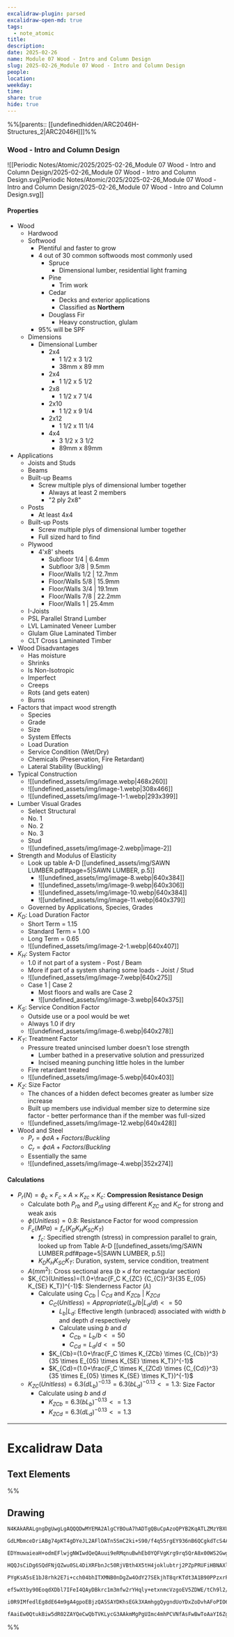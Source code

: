 ```yaml
---
excalidraw-plugin: parsed
excalidraw-open-md: true
tags:
  - note_atomic
title: 
description: 
date: 2025-02-26
name: Module 07 Wood - Intro and Column Design
slug: 2025-02-26_Module 07 Wood - Intro and Column Design
people: 
location: 
weekday: 
time: 
share: true
hide: true
---
```

%%[parents:: [[undefinedhidden/ARC2046H-Structures_2|ARC2046H]]]%%
### Wood - Intro and Column Design

![[Periodic Notes/Atomic/2025/2025-02-26_Module 07 Wood - Intro and Column Design/2025-02-26_Module 07 Wood - Intro and Column Design.svg|Periodic Notes/Atomic/2025/2025-02-26_Module 07 Wood - Intro and Column Design/2025-02-26_Module 07 Wood - Intro and Column Design.svg]]

#### Properties

- Wood
	- Hardwood
	- Softwood
		- Plentiful and faster to grow
		- 4 out of 30 common softwoods most commonly used
			- Spruce
				- Dimensional lumber, residential light framing
			- Pine
				- Trim work
			- Cedar
				- Decks and exterior applications
				- Classified as **Northern**
			- Douglass Fir
				- Heavy construction, glulam
		- 95% will be SPF
	- Dimensions
		- Dimensional Lumber
			- 2x4
				- 1 1/2 x 3 1/2
				- 38mm x 89 mm
			- 2x4
				- 1 1/2 x 5 1/2
			- 2x8
				- 1 1/2 x 7 1/4
			- 2x10
				- 1 1/2 x 9 1/4
			- 2x12
				- 1 1/2 x 11 1/4
			- 4x4
				- 3 1/2 x 3 1/2
				- 89mm x 89mm
- Applications
	- Joists and Studs
	- Beams
	- Built-up Beams
		- Screw multiple plys of dimensional lumber together
			- Always at least 2 members
			- "2 ply 2x8"
	- Posts
		- At least 4x4
	- Built-up Posts
		- Screw multiple plys of dimensional lumber together
		- Full sized hard to find
	- Plywood
		- 4'x8' sheets
			- Subfloor 1/4 | 6.4mm
			- Subfloor 3/8 | 9.5mm
			- Floor/Walls 1/2 | 12.7mm
			- Floor/Walls 5/8 | 15.9mm
			- Floor/Walls 3/4 | 19.1mm
			- Floor/Walls 7/8 | 22.2mm
			- Floor/Walls 1 | 25.4mm
	- I-Joists
	- PSL Parallel Strand Lumber
	- LVL Laminated Veneer Lumber
	- Glulam Glue Laminated Timber
	- CLT Cross Laminated Timber
- Wood Disadvantages
	- Has moisture
	- Shrinks
	- Is Non-Isotropic
	- Imperfect
	- Creeps
	- Rots (and gets eaten)
	- Burns
- Factors that impact wood strength
	- Species
	- Grade
	- Size
	- System Effects
	- Load Duration
	- Service Condition (Wet/Dry)
	- Chemicals (Preservation, Fire Retardant)
	- Lateral Stability (Buckling)
- Typical Construction
	- ![[undefined_assets/img/image.webp|468x260]]
	- ![[undefined_assets/img/image-1.webp|308x466]]
	- ![[undefined_assets/img/image-1-1.webp|293x399]]
- Lumber Visual Grades
	- Select Structural
	- No. 1
	- No. 2
	- No. 3
	- Stud
	- ![[undefined_assets/img/image-2.webp|image-2]]
- Strength and Modulus of Elasticity
	- Look up table A-D [[undefined_assets/img/SAWN LUMBER.pdf#page=5|SAWN LUMBER, p.5]]
		- ![[undefined_assets/img/image-8.webp|640x384]]
		- ![[undefined_assets/img/image-9.webp|640x306]]
		- ![[undefined_assets/img/image-10.webp|640x384]]
		- ![[undefined_assets/img/image-11.webp|640x379]]
	- Governed by Applications, Species, Grades
- $K_D$: Load Duration Factor
	- Short Term = 1.15
	- Standard Term = 1.00
	- Long Term = 0.65
	- ![[undefined_assets/img/image-2-1.webp|640x407]]
- $K_H$: System Factor
	- 1.0 if not part of a system - Post / Beam
	- More if part of a system sharing some loads - Joist / Stud
	- ![[undefined_assets/img/image-7.webp|640x275]]
	- Case 1 | Case 2
		- Most floors and walls are Case 2
		- ![[undefined_assets/img/image-3.webp|640x375]]
- $K_S$: Service Condition Factor
	- Outside use or a pool would be wet
	- Always 1.0 if dry
	- ![[undefined_assets/img/image-6.webp|640x278]]
- $K_T$: Treatment Factor
	- Pressure treated unincised lumber doesn't lose strength
		- Lumber bathed in a preservative solution and pressurized
		- Incised meaning punching little holes in the lumber
	- Fire retardant treated
	- ![[undefined_assets/img/image-5.webp|640x403]]
- $K_Z$: Size Factor
	- The chances of a hidden defect becomes greater as lumber size increase
	- Built up members use individual member size to determine size factor - better performance than if the member was full-sized
	- ![[undefined_assets/img/image-12.webp|640x428]]
- Wood and Steel
	- $P_r=\phi \sigma A + Factors/Buckling$
	- $C_r=\phi \sigma A + Factors/Buckling$
	- Essentially the same
	- ![[undefined_assets/img/image-4.webp|352x274]]

#### Calculations

- $P_{r}(N)=\phi_c \times F_c \times A \times K_{zc} \times K_c$: **Compression Resistance Design**
	- Calculate both $P_{rb}$ and $P_{rd}$ using different $K_{ZC}$ and $K_{C}$ for strong and weak axis
	- $\phi(Unitless)=0.8$: Resistance Factor for wood compression
	- $F_c(MPa)=f_c(K_D K_H K_{SC} K_T)$
		- $f_c$: Specified strength (stress) in compression parallel to grain, looked up from Table A-D [[undefined_assets/img/SAWN LUMBER.pdf#page=5|SAWN LUMBER, p.5]]
		- $K_D K_H K_{SC} K_T$: Duration, system, service condition, treatment
	- $A(mm^2)$: Cross sectional area ($b\times d$ for rectangular section)
	- $K_{C}(Unitless)=(1.0+\frac{F_C K_{ZC} {C_{C}}^3}{35 E_{05} K_{SE} K_T})^{-1}$: Slenderness Factor ($\lambda$)
		- Calculate using $C_{Cb}$ | $C_{Cd}$ and $K_{ZCb}$ | $K_{ZCd}$
			- $C_{C}(Unitless)=Appropriate (L_b/b | L_d/d) <= 50$
				- $L_b|L_d$: Effective length (unbraced) associated with width $b$ and depth $d$ respectively
				- Calculate using $b$ and $d$
					- $C_{Cb}=L_b/b<= 50$
					- $C_{Cd}=L_d/d<= 50$
			- $K_{Cb}=(1.0+\frac{F_C \times K_{ZCb} \times {C_{Cb}}^3}{35 \times E_{05} \times K_{SE} \times K_T})^{-1}$
			- $K_{Cd}=(1.0+\frac{F_C \times K_{ZCd} \times {C_{Cd}}^3}{35 \times E_{05} \times K_{SE} \times K_T})^{-1}$
	- $K_{ZC}(Unitless)=6.3(dL_b)^{-0.13}=6.3(bL_d)^{-0.13}<=1.3$: Size Factor
		- Calculate using $b$ and $d$
			- $K_{ZCb}=6.3(bL_b)^{-0.13}<=1.3$
			- $K_{ZCd}=6.3(dL_d)^{-0.13}<=1.3$

---

# Excalidraw Data

## Text Elements
%%
## Drawing
```compressed-json
N4KAkARALgngDgUwgLgAQQQDwMYEMA2AlgCYBOuA7hADTgQBuCpAzoQPYB2KqATLZMzYBXUtiRoIACyhQ4zZAHoFAc0JRJQgEYA6bGwC2CgF7N6hbEcK4OCtptbErHALRY8RMpWdx8Q1TdIEfARcZgRmBShcZQUebQAObQBmGjoghH0EDihmbgBtcDBQMBKIEm4IAFliAElcABUkgAkAIQApAHYjGEIATQBRAEUAQRghAGkABVSSyFhECsdcfU5i

GdLMbmceDriABg74pKT4gDYeJL2AFlOATn5SmC2ki+S90/f4q55rgEY936nB6QCgkdTcS4AVgSv1+HVOHUhh1+PEhwKkCEIymk3B2HW0kJRiNOSSu8Mh5zRhUg1mUwW4e3RzCgpDYAGsEABhNj4NikCoAYl+CGFwvWkE0uGwbOUrKEHGI3N5/IkLOszDguEC2XFEAAZoR8PgAMqwekSQQeXXM1kcgDqYMkuKZLPZCFNMHN6Et5XRcuxHHCuTQjOp

EDYmuwaieaH+odmEFlwjgNWIwdQeQAuui9eRMqnuBwhEb0YQFVgKrg9rq5QrA8x00WS2Gwgg1rGOr8rii7qd4ujGCx2Fw0CSB0xWJwAHKcMTcOO3HjxHinK6l5gAEXSUDb3BZQgQ6M0wgV/WCmWy6az6KEcGIuB37dQcKue0hi/iy4pHXRRA4bMLYt8F/NhpV3NA9QIMJCgAXweYpSnKCRNBqTQECnNlej1NlCAAeTgSFND1AAlDgYDtX4Wl1eZx

HQQJsCiDg6SQdFNjQZwu0SL4DiXRFbnJc50RjVBth4X5tH4joklubtrj2PZpPRUFiHBNAXluAkbheCkjnfJJEXRSRMWxKBcQ6PZtB+STDheBSUSpBNaS9eNShtN0lT5QVRRFFiw0laUk3lRUeU81VyA4DUtSyUyc0NE0zVoiAfTWF1bQQB0VKdNA+BbV0OQ9L0kp5X0w39SR63TFzIAjKVo3neT0UClM03ybMw1zZYEALNAm2AsMy2ICsJFwX4ax

PYgKsA5sE1bJ8rhk2E7i+cch04bhITXMNB0nDgZw4OdY27SEkjhT8qrKTdt3A1B90PPzxrPDJoqvNqE1ve9H3nDpX3fJcvwRX8ywAnqgJAsCn0g/BoJKGDwFeiBcDgOBTQfWiEOgIzMgqIgTPWBhCAQCgWilGVa2C5VBT1Knqbx7ARG1KAah3fRTTSjyVXQIUfLFB4IDp0gGaZjJiYCsn2YqNUIs1Bnafp6Khf0AAxOKCsS5LZYF+XmdZt0MtU3h

ef5wXtby90EoqdXDbl7IFeI4QAyDBkrc1m3mfw2rYHqly+etxnmcVzgoEV5ZDWE/tCh9l2/YyAPsmNQgjFon5neNjJ6iwKBhhxkd0GCPUYojo2tYyFHSEzgW2AoIzcCfXqU+L/R+gVYYK6rkInwR1uNdT/QW9ZCh6ngNXJC1OA8eYbBWSNAANbhXyuSyLg2+z+NOCleYnqf8F6Oebm0G54kReEeFuaSrmO3mjDYAxuAQyB6AIA9cVg+vXYyO2gsm

i0R9IMfedlEg8dE64m9gA4gpoEBjzQA5SAYDKhsEGk3XAmhggQygndUoYDxZoDvhAFoPIO6kGUJKAAFGJH8vA4TUEoRQiykIACUupiIIGUMWLUFQiGkIuIyXglxqHcOoXQxhL9C6+x1hyfCUBhyNlBhHDqmRmHllIGWZQt8wxZGQagvcpADzomwEQKBN0dEYNKBwTq2jdFhmEFAP8tFboiNKHYAAVggBizBjRmLgPAxBZiUHXUhmEXmUopGMHqNf

fAaiEw0QtukBiw5dR02ZAYQeCwQbTVKLycG3AAkmMgPgUImc4mhPCVNfAsFwBwToAaYI6ZgCwxgkAA==
```
%%